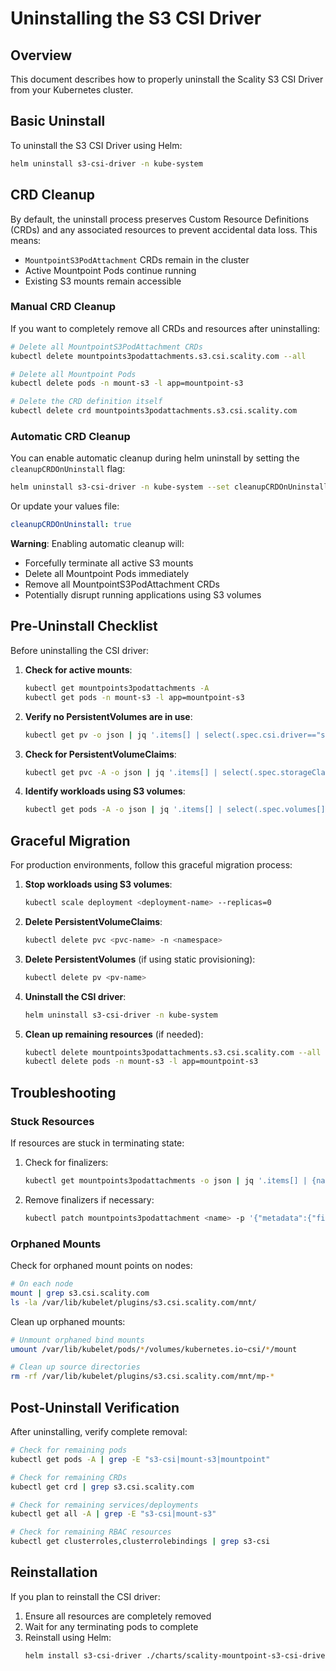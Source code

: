 # Uninstalling the S3 CSI Driver

## Overview

This document describes how to properly uninstall the Scality S3 CSI Driver from your Kubernetes cluster.

## Basic Uninstall

To uninstall the S3 CSI Driver using Helm:

```bash
helm uninstall s3-csi-driver -n kube-system
```

## CRD Cleanup

By default, the uninstall process preserves Custom Resource Definitions (CRDs) and any associated resources to prevent accidental data loss. This means:

- `MountpointS3PodAttachment` CRDs remain in the cluster
- Active Mountpoint Pods continue running
- Existing S3 mounts remain accessible

### Manual CRD Cleanup

If you want to completely remove all CRDs and resources after uninstalling:

```bash
# Delete all MountpointS3PodAttachment CRDs
kubectl delete mountpoints3podattachments.s3.csi.scality.com --all

# Delete all Mountpoint Pods
kubectl delete pods -n mount-s3 -l app=mountpoint-s3

# Delete the CRD definition itself
kubectl delete crd mountpoints3podattachments.s3.csi.scality.com
```

### Automatic CRD Cleanup

You can enable automatic cleanup during helm uninstall by setting the `cleanupCRDOnUninstall` flag:

```bash
helm uninstall s3-csi-driver -n kube-system --set cleanupCRDOnUninstall=true
```

Or update your values file:

```yaml
cleanupCRDOnUninstall: true
```

**Warning**: Enabling automatic cleanup will:
- Forcefully terminate all active S3 mounts
- Delete all Mountpoint Pods immediately
- Remove all MountpointS3PodAttachment CRDs
- Potentially disrupt running applications using S3 volumes

## Pre-Uninstall Checklist

Before uninstalling the CSI driver:

1. **Check for active mounts**:
   ```bash
   kubectl get mountpoints3podattachments -A
   kubectl get pods -n mount-s3 -l app=mountpoint-s3
   ```

2. **Verify no PersistentVolumes are in use**:
   ```bash
   kubectl get pv -o json | jq '.items[] | select(.spec.csi.driver=="s3.csi.scality.com") | .metadata.name'
   ```

3. **Check for PersistentVolumeClaims**:
   ```bash
   kubectl get pvc -A -o json | jq '.items[] | select(.spec.storageClassName | contains("s3")) | {namespace: .metadata.namespace, name: .metadata.name}'
   ```

4. **Identify workloads using S3 volumes**:
   ```bash
   kubectl get pods -A -o json | jq '.items[] | select(.spec.volumes[]? | select(.persistentVolumeClaim)) | {namespace: .metadata.namespace, name: .metadata.name}'
   ```

## Graceful Migration

For production environments, follow this graceful migration process:

1. **Stop workloads using S3 volumes**:
   ```bash
   kubectl scale deployment <deployment-name> --replicas=0
   ```

2. **Delete PersistentVolumeClaims**:
   ```bash
   kubectl delete pvc <pvc-name> -n <namespace>
   ```

3. **Delete PersistentVolumes** (if using static provisioning):
   ```bash
   kubectl delete pv <pv-name>
   ```

4. **Uninstall the CSI driver**:
   ```bash
   helm uninstall s3-csi-driver -n kube-system
   ```

5. **Clean up remaining resources** (if needed):
   ```bash
   kubectl delete mountpoints3podattachments.s3.csi.scality.com --all
   kubectl delete pods -n mount-s3 -l app=mountpoint-s3
   ```

## Troubleshooting

### Stuck Resources

If resources are stuck in terminating state:

1. Check for finalizers:
   ```bash
   kubectl get mountpoints3podattachments -o json | jq '.items[] | {name: .metadata.name, finalizers: .metadata.finalizers}'
   ```

2. Remove finalizers if necessary:
   ```bash
   kubectl patch mountpoints3podattachment <name> -p '{"metadata":{"finalizers":null}}' --type=merge
   ```

### Orphaned Mounts

Check for orphaned mount points on nodes:

```bash
# On each node
mount | grep s3.csi.scality.com
ls -la /var/lib/kubelet/plugins/s3.csi.scality.com/mnt/
```

Clean up orphaned mounts:

```bash
# Unmount orphaned bind mounts
umount /var/lib/kubelet/pods/*/volumes/kubernetes.io~csi/*/mount

# Clean up source directories
rm -rf /var/lib/kubelet/plugins/s3.csi.scality.com/mnt/mp-*
```

## Post-Uninstall Verification

After uninstalling, verify complete removal:

```bash
# Check for remaining pods
kubectl get pods -A | grep -E "s3-csi|mount-s3|mountpoint"

# Check for remaining CRDs
kubectl get crd | grep s3.csi.scality.com

# Check for remaining services/deployments
kubectl get all -A | grep -E "s3-csi|mount-s3"

# Check for remaining RBAC resources
kubectl get clusterroles,clusterrolebindings | grep s3-csi
```

## Reinstallation

If you plan to reinstall the CSI driver:

1. Ensure all resources are completely removed
2. Wait for any terminating pods to complete
3. Reinstall using Helm:
   ```bash
   helm install s3-csi-driver ./charts/scality-mountpoint-s3-csi-driver -n kube-system
   ```